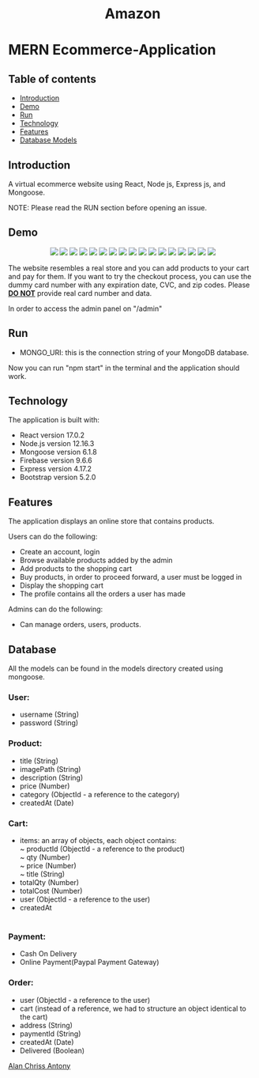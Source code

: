 <h1 align="center">Amazon<h1/>

# MERN Ecommerce-Application


## Table of contents

- [Introduction](#introduction)
- [Demo](#demo)
- [Run](#run)
- [Technology](#technology)
- [Features](#features)
- [Database Models](#database)

## Introduction

A virtual ecommerce website using React, Node js, Express js, and Mongoose.

NOTE: Please read the RUN section before opening an issue.

## Demo

<p align="center">
<img src="https://imgur.com/AUANDIe.png"/>
<img src="https://imgur.com/ttUp2cr.png"/>
<img src="https://imgur.com/Q2eD0Ch.png"/>
<img src="https://imgur.com/u7QgIXP.png"/>
<img src="https://imgur.com/leiBFEb.png"/>

<img src="https://imgur.com/eG2LmmH.png"/>
<img src="https://imgur.com/M26A2bA.png"/>
<img src="https://imgur.com/UEWyeHs.png"/>
<img src="https://imgur.com/SSvN2Xo.png"/>
<img src="https://imgur.com/AkcApjM.png"/>

<img src="https://imgur.com/foLzkN4.png"/>
<img src="https://imgur.com/EP1UcYI.png"/>
<img src="https://imgur.com/uRWhLIN.png"/>
<img src="https://imgur.com/Fyul6Fp.png"/>
<img src="https://imgur.com/C2zV6l1.png"/>

<img src="https://imgur.com/cpign8g.png"/>
<img src="https://imgur.com/EYsweEs.png"/>
</p>


The website resembles a real store and you can add products to your cart and pay for them. If you want to try the checkout process, you can use the dummy card number with any expiration date, CVC, and zip codes. Please <u><b>DO NOT</b></u> provide real card number and data.

In order to access the admin panel on "/admin"

## Run


- MONGO_URI: this is the connection string of your MongoDB database.

Now you can run "npm start" in the terminal and the application should work.

## Technology

The application is built with:

- React version 17.0.2
- Node.js version 12.16.3
- Mongoose version 6.1.8
- Firebase version 9.6.6
- Express version 4.17.2
- Bootstrap version 5.2.0


## Features

The application displays an online store that contains products.

Users can do the following:

- Create an account, login
- Browse available products added by the admin
- Add products to the shopping cart
- Buy products, in order to proceed forward, a user must be logged in
- Display the shopping cart
- The profile contains all the orders a user has made

Admins can do the following:

- Can manage orders, users, products.

## Database

All the models can be found in the models directory created using mongoose.

### User:

- username (String)
- password (String)


### Product:

- title (String)
- imagePath (String)
- description (String)
- price (Number)
- category (ObjectId - a reference to the category)
- createdAt (Date)

### Cart:

- items: an array of objects, each object contains: <br>
  ~ productId (ObjectId - a reference to the product) <br>
  ~ qty (Number) <br>
  ~ price (Number) <br>
  ~ title (String) <br>
- totalQty (Number)
- totalCost (Number)
- user (ObjectId - a reference to the user)
- createdAt
  <br><br>
  
  
### Payment:
  
- Cash On Delivery
- Online Payment(Paypal Payment Gateway)  
  

### Order:

- user (ObjectId - a reference to the user)
- cart (instead of a reference, we had to structure an object identical to the cart)
- address (String)
- paymentId (String)
- createdAt (Date)
- Delivered (Boolean)

  

[Alan Chriss Antony](https://github.com/alanchrissantony)
